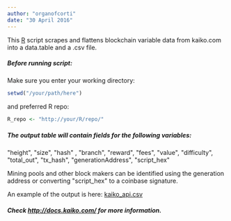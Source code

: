 ```yaml
---
author: "organofcorti"
date: "30 April 2016"
---
```


This [R](http://r-project.org) script scrapes and flattens blockchain variable data from kaiko.com into a data.table and a .csv file.

##### Before running script:
Make sure you enter your working directory:  
```R
setwd("/your/path/here")
```  
and preferred R repo:  
```R
R_repo <- "http://your/R/repo/"
```

##### The output table will contain fields for the following variables:
"height", "size", "hash" , "branch", "reward", "fees", "value", "difficulty", "total_out", "tx_hash", "generationAddress", "script_hex"  

Mining pools and other block makers can be identified using the generation address or converting "script_hex" to a coinbase signature.

An example of the output is here: [kaiko_api.csv](https://github.com/organofcorti/kaiko-blockchain-API-script/blob/master/kaiko_api.csv)

##### Check http://docs.kaiko.com/ for more information.


